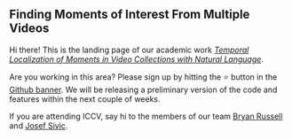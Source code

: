 ## Finding Moments of Interest From Multiple Videos

Hi there! This is the landing page of our academic work [_Temporal Localization of Moments in Video Collections with Natural Language_](https://arxiv.org/abs/1907.12763).

Are you working in this area? Please sign up by hitting the ⭐ button in the [Github banner](https://github.com/escorciav/moments-retrieval-page). We will be releasing a preliminary version of the code and features within the next couple of weeks.

If you are attending ICCV, say hi to the members of our team [Bryan Russell](http://bryanrussell.org/) and [Josef Sivic](https://www.di.ens.fr/~josef/).
